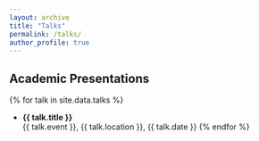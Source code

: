 ```yaml
---
layout: archive
title: "Talks"
permalink: /talks/
author_profile: true
---
```


## Academic Presentations

{% for talk in site.data.talks %}
- **{{ talk.title }}**  
  {{ talk.event }}, {{ talk.location }}, {{ talk.date }}
{% endfor %}
